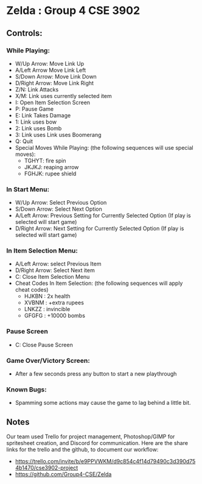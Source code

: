 # Zelda : Group 4 CSE 3902

## Controls:

### While Playing:
- W/Up Arrow: Move Link Up
- A/Left Arrow Move Link Left
- S/Down Arrow: Move Link Down
- D/Right Arrow: Move Link Right
- Z/N: Link Attacks
- X/M: Link uses currently selected item
- I: Open Item Selection Screen
- P: Pause Game
- E: Link Takes Damage
- 1: Link uses bow
- 2: Link uses Bomb
- 3: Link uses Link uses Boomerang
- Q: Quit
- Special Moves While Playing: (the following sequences will use special moves):
  - TGHYT: fire spin
  - JKJKJ: reaping arrow
  - FGHJK: rupee shield

### In Start Menu:
- W/Up Arrow: Select Previous Option 
- S/Down Arrow: Select Next Option
- A/Left Arrow: Previous Setting for Currently Selected Option (If play is selected will start game)
- D/Right Arrow: Next Setting for Currently Selected Option (If play is selected will start game)

### In Item Selection Menu:
- A/Left Arrow: select Previous Item
- D/Right Arrow: Select Next item
- C: Close Item Selection Menu
- Cheat Codes In Item Selection: (the following sequences will apply cheat codes)
  - HJKBN : 2x health
  - XVBNM : +extra rupees
  - LNKZZ : invincible
  - GFGFG : +10000 bombs

### Pause Screen
- C: Close Pause Screen

### Game Over/Victory Screen:
- After a few seconds press any button to start a new playthrough

### Known Bugs: 
- Spamming some actions may cause the game to lag behind a little bit.

## Notes
Our team used Trello for project management, Photoshop/GIMP for spritesheet creation, and Discord for communication.
Here are the share links for the trello and the github, to document our workflow:
- https://trello.com/invite/b/e9PPVWKM/d9c854c4f14d79490c3d390d754b1470/cse3902-project
- https://github.com/Group4-CSE/Zelda

